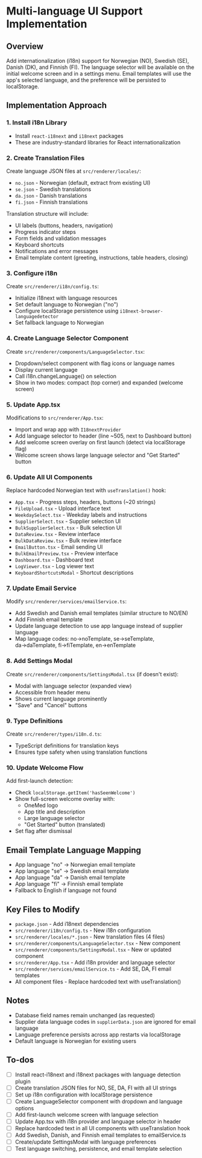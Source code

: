 # Multi-language UI Support Implementation

## Overview

Add internationalization (i18n) support for Norwegian (NO), Swedish (SE), Danish (DK), and Finnish (FI). The language selector will be available on the initial welcome screen and in a settings menu. Email templates will use the app's selected language, and the preference will be persisted to localStorage.

## Implementation Approach

### 1. Install i18n Library

- Install `react-i18next` and `i18next` packages
- These are industry-standard libraries for React internationalization

### 2. Create Translation Files

Create language JSON files at `src/renderer/locales/`:

- `no.json` - Norwegian (default, extract from existing UI)
- `se.json` - Swedish translations
- `da.json` - Danish translations
- `fi.json` - Finnish translations

Translation structure will include:

- UI labels (buttons, headers, navigation)
- Progress indicator steps
- Form fields and validation messages
- Keyboard shortcuts
- Notifications and error messages
- Email template content (greeting, instructions, table headers, closing)

### 3. Configure i18n

Create `src/renderer/i18n/config.ts`:

- Initialize i18next with language resources
- Set default language to Norwegian ("no")
- Configure localStorage persistence using `i18next-browser-languagedetector`
- Set fallback language to Norwegian

### 4. Create Language Selector Component

Create `src/renderer/components/LanguageSelector.tsx`:

- Dropdown/select component with flag icons or language names
- Display current language
- Call i18n.changeLanguage() on selection
- Show in two modes: compact (top corner) and expanded (welcome screen)

### 5. Update App.tsx

Modifications to `src/renderer/App.tsx`:

- Import and wrap app with `I18nextProvider`
- Add language selector to header (line ~505, next to Dashboard button)
- Add welcome screen overlay on first launch (detect via localStorage flag)
- Welcome screen shows large language selector and "Get Started" button

### 6. Update All UI Components

Replace hardcoded Norwegian text with `useTranslation()` hook:

- `App.tsx` - Progress steps, headers, buttons (~20 strings)
- `FileUpload.tsx` - Upload interface text
- `WeekdaySelect.tsx` - Weekday labels and instructions
- `SupplierSelect.tsx` - Supplier selection UI
- `BulkSupplierSelect.tsx` - Bulk selection UI
- `DataReview.tsx` - Review interface
- `BulkDataReview.tsx` - Bulk review interface
- `EmailButton.tsx` - Email sending UI
- `BulkEmailPreview.tsx` - Preview interface
- `Dashboard.tsx` - Dashboard text
- `LogViewer.tsx` - Log viewer text
- `KeyboardShortcutsModal` - Shortcut descriptions

### 7. Update Email Service

Modify `src/renderer/services/emailService.ts`:

- Add Swedish and Danish email templates (similar structure to NO/EN)
- Add Finnish email template
- Update language detection to use app language instead of supplier language
- Map language codes: no→noTemplate, se→seTemplate, da→daTemplate, fi→fiTemplate, en→enTemplate

### 8. Add Settings Modal

Create `src/renderer/components/SettingsModal.tsx` (if doesn't exist):

- Modal with language selector (expanded view)
- Accessible from header menu
- Shows current language prominently
- "Save" and "Cancel" buttons

### 9. Type Definitions

Create `src/renderer/types/i18n.d.ts`:

- TypeScript definitions for translation keys
- Ensures type safety when using translation functions

### 10. Update Welcome Flow

Add first-launch detection:

- Check `localStorage.getItem('hasSeenWelcome')`
- Show full-screen welcome overlay with:
  - OneMed logo
  - App title and description
  - Large language selector
  - "Get Started" button (translated)
- Set flag after dismissal

## Email Template Language Mapping

- App language "no" → Norwegian email template
- App language "se" → Swedish email template
- App language "da" → Danish email template
- App language "fi" → Finnish email template
- Fallback to English if language not found

## Key Files to Modify

- `package.json` - Add i18next dependencies
- `src/renderer/i18n/config.ts` - New i18n configuration
- `src/renderer/locales/*.json` - New translation files (4 files)
- `src/renderer/components/LanguageSelector.tsx` - New component
- `src/renderer/components/SettingsModal.tsx` - New or updated component
- `src/renderer/App.tsx` - Add i18n provider and language selector
- `src/renderer/services/emailService.ts` - Add SE, DA, FI email templates
- All component files - Replace hardcoded text with useTranslation()

## Notes

- Database field names remain unchanged (as requested)
- Supplier data language codes in `supplierData.json` are ignored for email language
- Language preference persists across app restarts via localStorage
- Default language is Norwegian for existing users

## To-dos

- [ ] Install react-i18next and i18next packages with language detection plugin
- [ ] Create translation JSON files for NO, SE, DA, FI with all UI strings
- [ ] Set up i18n configuration with localStorage persistence
- [ ] Create LanguageSelector component with dropdown and language options
- [ ] Add first-launch welcome screen with language selection
- [ ] Update App.tsx with i18n provider and language selector in header
- [ ] Replace hardcoded text in all UI components with useTranslation hook
- [ ] Add Swedish, Danish, and Finnish email templates to emailService.ts
- [ ] Create/update SettingsModal with language preferences
- [ ] Test language switching, persistence, and email template selection
